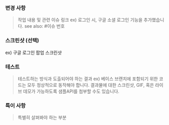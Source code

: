 ### 변경 사항
> 작업 내용 및 관련 이슈 링크
ex) 로그인 시, 구글 소셜 로그인 기능을 추가했습니다.
see also: #이슈 번호

### 스크린샷 (선택)
ex) 구글 로그인 팝업 스크린샷

### 테스트
> 테스트하는 방식과 도출되어야 하는 결과
ex) 베이스 브랜치에 포함되기 위한 코드는 모두 정상적으로 동작해야 합니다. 결과물에 대한 스크린샷, GIF, 혹은 라이브 데모가 가능하도록 샘플API를 첨부할 수도 있습니다.

### 특이 사항
> 특별히 살펴봐야 하는 부분
